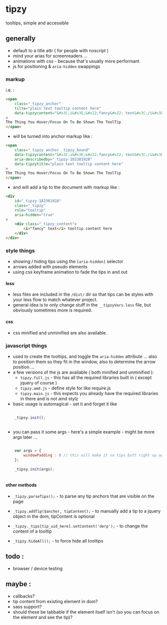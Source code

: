 # tipzy
tooltips, simple and accessible

## generally
- default to a title attr ( for people with noscript )
- mind your arias for screenreaders ...
- animations with css - because that's usually more performant
- js for positioning & `aria-hidden` swappings


### markup
i.e. : 
```html
<span 
	class="_tipzy_anchor" 
	tilte="plain text tooltip content here" 
	data-tipzycontent="&#x3C;i&#x3E;&#x22;fancy&#x22; text&#x3C;/i&#x3E; tooltip content here"
>
The Thing You Hover/Focus On To Be Shown The ToolTip
</span>
```

- will be turned into anchor markup like : 
```html
<span 
	class="_tipzy_anchor _tipzy_bound" 
	data-tipzycontent="&#x3C;i&#x3E;&#x22;fancy&#x22; text&#x3C;/i&#x3E; tooltip content here" 
	aria-describedby="_tipzy-182301928" 
	data-tipzytitle="plain text tooltip content here" 
>
The Thing You Hover/Focus On To Be Shown The ToolTip
</span>
```

- and will add a tip to the document with markup like : 
```html
<div 
	id="_tipzy-182301928" 
	class="_tipzy" 
	role="tooltip" 
	aria-hidden="true"
>
	<div class="_tipzy_content">
		<i>"fancy" text</i> tooltip content here
	</div>
</div>
```

### style things 
- showing / hiding tips using the `[aria-hidden]` selector
- arrows added with pseudo elements
- using css keyframe animation to fade the tips in and out


#### less 
- less files are included in the `/dist/` dir so that tips can be styles with your less flow to match whatever project.
- general idea is to only change stuff in the `__tipzyVars.less` file, but obviously sometimes more is required.


#### css 
- css minified and unminified are also available.



### javascript things
- used to create the tooltips, and toggle the `aria-hidden` attribute ... also to position them so they fit in the window, also to determine the arrow position ...
- a few versions of the js are available ( both minified and unminified ): 
	- `tipzy.full.js` - this has all the required libraries built in ( except jquery of course )
	- `tipzy.amd.js` - define style for like require.js
	- `tipzy.main.js` - this expects you already have the required libraries in there and is not amd stylz
- basic usage is automagical - set it and forget it like 
```javascript
	
	_tipsy.init();
	
```
- you can pass it some args - here's a simple example - might be more args later ...
```javascript
	
	var args = {
		windowPadding : 0 // this will make it so tips butt right up against the edges of the window ( defaults to 10 )
	};
	
	_tipsy.init(args);
	
```

#### other methods

- `_tipzy.parseTips();` - to parse any tip anchors that are visible on the page 

- `_tipzy.addTip($anchor, tipContent);` - to manually add a tip to a jquery object in the dom, tipContent is optional

- `_tipzy._tips[tip_uid_here].setContent('derp');` - to change the content of a tooltip 

- `_tipzy.hideAll();` - to force hide all tooltips

## todo : 
- browser / device testing 

## maybe : 
- callbacks?
- tip content from existing element in dom?
- sass support?
- should these be tabbable if the element itself isn't (so you can focus on the element and see the tip)?


